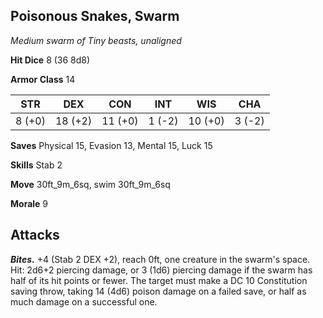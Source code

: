 ## Poisonous Snakes, Swarm

*Medium swarm of Tiny beasts, unaligned*

**Hit Dice** 8 (36 8d8)

**Armor Class** 14

| STR     | DEX     | CON     | INT     | WIS     | CHA     |
|---------|---------|---------|---------|---------|---------|
|  8 (+0) | 18 (+2) | 11 (+0) |  1 (-2) | 10 (+0) |  3 (-2) |

**Saves** Physical 15, Evasion 13, Mental 15, Luck 15

**Skills** Stab 2

**Move** 30ft_9m_6sq, swim 30ft_9m_6sq

**Morale** 9

## Attacks

***Bites.*** +4 (Stab 2 DEX +2), reach 0ft, one creature in the swarm's space. Hit: 2d6+2 piercing damage, or 3 (1d6) piercing damage if the swarm has half of its hit points or fewer. The target must make a DC 10 Constitution saving throw, taking 14 (4d6) poison damage on a failed save, or half as much damage on a successful one.

